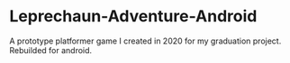 # Leprechaun-Adventure-Android
A prototype platformer game I created in 2020 for my graduation project. Rebuilded for android.
